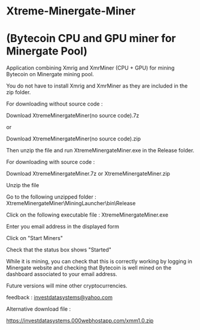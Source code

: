 # Xtreme-Minergate-Miner 
# (Bytecoin CPU and GPU miner for Minergate Pool)
Application combining Xmrig and XmrMiner (CPU + GPU) for mining Bytecoin on Minergate mining pool.

You do not have to install Xmrig and XmrMiner as they are included in the zip folder.


For downloading without source code :

Download XtremeMinergateMiner(no source code).7z 

or

Download XtremeMinergateMiner(no source code).zip

Then unzip the file and run XtremeMinergateMiner.exe in the Release folder.


For downloading with source code :

Download XtremeMinergateMiner.7z or XtremeMinergateMiner.zip

Unzip the file

Go to the following unzipped folder :  XtremeMinergateMiner\MiningLauncher\bin\Release

Click on the following executable file : XtremeMinergateMiner.exe

Enter you email address in the displayed form

Click on "Start Miners"

Check that the status box shows "Started"



While it is mining, you can check that this is correctly working by logging in Minergate website and checking that Bytecoin is well mined on the dashboard associated to your email address.


Future versions will mine other cryptocurrencies.

feedback : investdatasystems@yahoo.com



Alternative download file :

https://investdatasystems.000webhostapp.com/xmm1.0.zip

